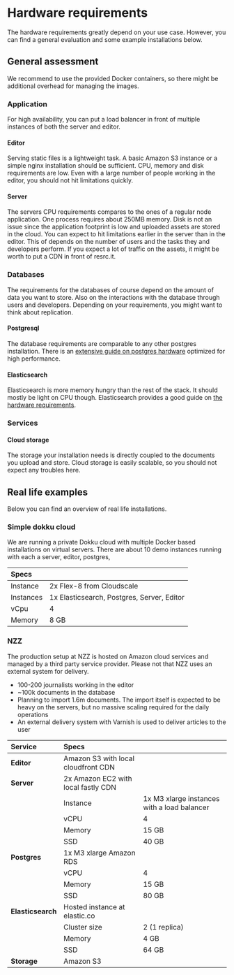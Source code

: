 # Hardware requirements

The hardware requirements greatly depend on your use case. However, you can find a general evaluation and some example installations below. 

## General assessment

We recommend to use the provided Docker containers, so there might be additional overhead for managing the images. 

### Application

For high availability, you can put a load balancer in front of multiple instances of both the server and editor.

#### Editor

Serving static files is a lightweight task. A basic Amazon S3 instance or a simple nginx installation should be sufficient. CPU, memory and disk requirements are low. Even with a large number of people working in the editor, you should not hit limitations quickly. 

#### Server

The servers CPU requirements compares to the ones of a regular node application. One process requires about 250MB memory. Disk is not an issue since the application footprint is low and uploaded assets are stored in the cloud. You can expect to hit limitations earlier in the server than in the editor. This of depends on the number of users and the tasks they and developers perform. 
 If you expect a lot of traffic on the assets, it might be worth to put a CDN in front of resrc.it.

### Databases

The requirements for the databases of course depend on the amount of data you want to store. Also on the interactions with the database through users and developers. Depending on your requirements, you might want to think about replication. 

#### Postgresql

The database requirements are comparable to any other postgres installation. There is an [extensive guide on postgres hardware](https://wiki.postgresql.org/wiki/Database_Hardware) optimized for high performance.   

#### Elasticsearch

Elasticsearch is more memory hungry than the rest of the stack. It should mostly be light on CPU though. Elasticsearch provides a good guide on [the hardware requirements](https://www.elastic.co/guide/en/elasticsearch/guide/master/hardware.html). 


### Services

#### Cloud storage

The storage your installation needs is directly coupled to the documents you upload and store. Cloud storage is easily scalable, so you should not expect any troubles here.


## Real life examples

Below you can find an overview of real life installations. 


### Simple dokku cloud

We are running a private Dokku cloud with multiple Docker based installations on virtual servers. There are about 10 demo instances running with each a server, editor, postgres,   

Specs | |
:--- | ---
Instance | 2x Flex-8 from Cloudscale
Instances | 1x Elasticsearch, Postgres, Server, Editor
vCpu | 4
Memory | 8 GB


### NZZ

The production setup at NZZ is hosted on Amazon cloud services and managed by a third party service provider. Please not that NZZ uses an external system for delivery. 
 
- 100-200 journalists working in the editor
- ~100k documents in the database 
- Planning to import 1.6m documents. The import itself is expected to be heavy on the servers, but no massive scaling required for the daily operations
- An external delivery system with Varnish is used to deliver articles to the user

Service | Specs | |
:--- | :--- | ---
**Editor** | Amazon S3 with local cloudfront CDN
**Server** | 2x Amazon EC2 with local fastly CDN 
| | Instance | 1x M3 xlarge instances with a load balancer
| | vCPU | 4 
| | Memory | 15 GB 
| | SSD | 40 GB
**Postgres** | 1x M3 xlarge Amazon RDS
| | vCPU | 4 
| | Memory | 15 GB
| | SSD | 80 GB
**Elasticsearch** | Hosted instance at elastic.co 
| | Cluster size | 2 (1 replica)
| | Memory | 4 GB
| | SSD | 64 GB
**Storage** | Amazon S3
